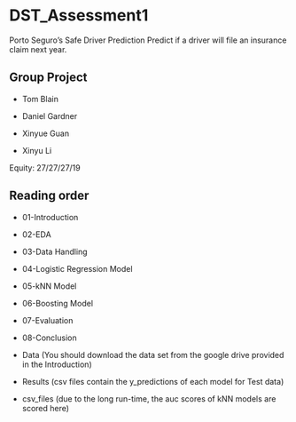 # DST_Assessment1
Porto Seguro’s Safe Driver Prediction Predict if a driver will file an insurance claim next year.
## Group Project

* Tom Blain

* Daniel Gardner

* Xinyue Guan

* Xinyu Li

Equity: 27/27/27/19

## Reading order

* 01-Introduction

* 02-EDA

* 03-Data Handling

* 04-Logistic Regression Model

* 05-kNN Model

* 06-Boosting Model

* 07-Evaluation

* 08-Conclusion

* Data (You should download the data set from the google drive provided in the Introduction)

* Results (csv files contain the y_predictions of each model for Test data)

* csv_files (due to the long run-time, the auc scores of kNN models are scored here)
